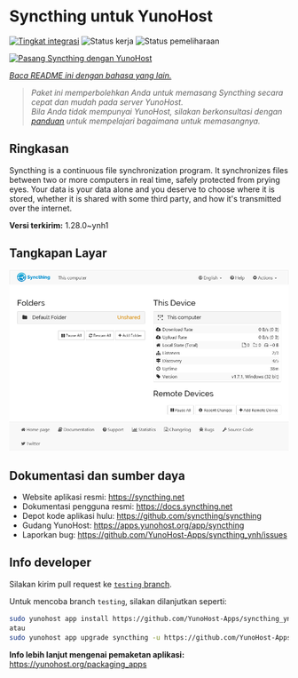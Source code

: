 <!--
N.B.: README ini dibuat secara otomatis oleh <https://github.com/YunoHost/apps/tree/master/tools/readme_generator>
Ini TIDAK boleh diedit dengan tangan.
-->

# Syncthing untuk YunoHost

[![Tingkat integrasi](https://dash.yunohost.org/integration/syncthing.svg)](https://ci-apps.yunohost.org/ci/apps/syncthing/) ![Status kerja](https://ci-apps.yunohost.org/ci/badges/syncthing.status.svg) ![Status pemeliharaan](https://ci-apps.yunohost.org/ci/badges/syncthing.maintain.svg)

[![Pasang Syncthing dengan YunoHost](https://install-app.yunohost.org/install-with-yunohost.svg)](https://install-app.yunohost.org/?app=syncthing)

*[Baca README ini dengan bahasa yang lain.](./ALL_README.md)*

> *Paket ini memperbolehkan Anda untuk memasang Syncthing secara cepat dan mudah pada server YunoHost.*  
> *Bila Anda tidak mempunyai YunoHost, silakan berkonsultasi dengan [panduan](https://yunohost.org/install) untuk mempelajari bagaimana untuk memasangnya.*

## Ringkasan

Syncthing is a continuous file synchronization program. It synchronizes files between two or more computers in real time, safely protected from prying eyes. Your data is your data alone and you deserve to choose where it is stored, whether it is shared with some third party, and how it's transmitted over the internet.


**Versi terkirim:** 1.28.0~ynh1

## Tangkapan Layar

![Tangkapan Layar pada Syncthing](./doc/screenshots/screenshot1.png)

## Dokumentasi dan sumber daya

- Website aplikasi resmi: <https://syncthing.net>
- Dokumentasi pengguna resmi: <https://docs.syncthing.net>
- Depot kode aplikasi hulu: <https://github.com/syncthing/syncthing>
- Gudang YunoHost: <https://apps.yunohost.org/app/syncthing>
- Laporkan bug: <https://github.com/YunoHost-Apps/syncthing_ynh/issues>

## Info developer

Silakan kirim pull request ke [`testing` branch](https://github.com/YunoHost-Apps/syncthing_ynh/tree/testing).

Untuk mencoba branch `testing`, silakan dilanjutkan seperti:

```bash
sudo yunohost app install https://github.com/YunoHost-Apps/syncthing_ynh/tree/testing --debug
atau
sudo yunohost app upgrade syncthing -u https://github.com/YunoHost-Apps/syncthing_ynh/tree/testing --debug
```

**Info lebih lanjut mengenai pemaketan aplikasi:** <https://yunohost.org/packaging_apps>

